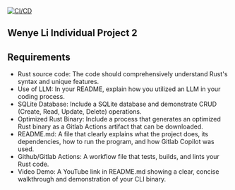 [![CI/CD](https://github.com/nogibjj/Wenye_Li_Individual_Project_2/actions/workflows/cicd.yml/badge.svg)](https://github.com/nogibjj/Wenye_Li_Individual_Project_2/actions/workflows/cicd.yml)

## Wenye Li Individual Project 2

## Requirements

- Rust source code: The code should comprehensively understand Rust's syntax and unique features.
- Use of LLM: In your README, explain how you utilized an LLM in your coding process.
- SQLite Database: Include a SQLite database and demonstrate CRUD (Create, Read, Update, Delete) operations.
- Optimized Rust Binary: Include a process that generates an optimized Rust binary as a Gitlab Actions artifact that can be downloaded.
- README.md: A file that clearly explains what the project does, its dependencies, how to run the program, and how Gitlab Copilot was used.
- Github/Gitlab Actions: A workflow file that tests, builds, and lints your Rust code.
- Video Demo: A YouTube link in README.md showing a clear, concise walkthrough and demonstration of your CLI binary.
